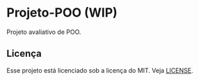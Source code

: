# Projeto-POO (WIP)
Projeto avaliativo de POO.

## Licença
Esse projeto está licenciado sob a licença do MIT. Veja [LICENSE](./LICENSE).